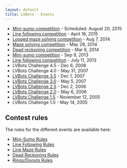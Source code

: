 ```yaml
---
layout: default
title: LVBots - Events
---
```


* [Mini-sumo competition](http://www.meetup.com/LVBots/events/223819543/) - Scheduled: August 20, 2015
* [Line following competition](https://www.pololu.com/blog/493/video-lvbots-april-2015-line-following-competition) - April 16, 2015
* [Looped maze solving competition](http://www.pololu.com/blog/395/video-lvbots-august-2014-looped-maze-solving-competition) - Aug 7, 2014
* [Maze solving competition](http://www.pololu.com/blog/362/video-lvbots-may-2014-maze-solving-competition) - May 29, 2014
* [Dead reckoning competition](http://www.pololu.com/blog/312/lvbots-march-2014-dead-reckoning-competition) - Mar 6, 2014
* [Mini-sumo competition](http://www.pololu.com/blog/224/highlights-from-the-lvbots-september-2013-mini-sumo-competition) - Sep 9, 2013
* [Line following competition](2013-07-11_line_following) - July 11, 2013
* LVBots Challenge 4.5 - Dec 6, 2008
* LVBots Challenge 4.0 - May 31, 2007
* [LVBots Challenge 3.5](lvbc3_5) - Dec 1, 2007
* [LVBots Challenge 3.0](lvbc3_0) - May 5, 2007
* [LVBots Challenge 2.5](lvbc2_5) - Dec 2, 2006
* [LVBots Challenge 2.0](lvbc2_0) - May 6, 2006
* [LVBots Challenge 1.5](lvbc1_5) - November 12, 2005
* LVBots Challenge 1.0 - May 14, 2005

## Contest rules

The rules for the different events are available here:

* [Mini-Sumo Rules](sumo_rules.html)
* [Line Following Rules](line_following_rules.html)
* [Line Maze Rules](line_maze_rules.html)
* [Dead Reckoning Rules](dead_reckoning_rules.pdf)
* [Rings/Donuts Rules](rings_donuts_rules)
